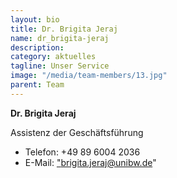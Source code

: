 ```yaml
---
layout: bio
title: Dr. Brigita Jeraj
name: dr_brigita-jeraj
description: 
category: aktuelles
tagline: Unser Service
image: "/media/team-members/13.jpg"
parent: Team
---
```


**Dr. Brigita Jeraj**

Assistenz der Geschäftsführung

- Telefon:  +49 89 6004 2036
- E-Mail:  <a href="brigita.jeraj@unibw.de">"brigita.jeraj@unibw.de"</a>

